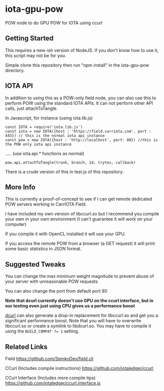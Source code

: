 # iota-gpu-pow
POW node to do GPU POW for IOTA using ccurl

## Getting Started

This requires a new-ish version of NodeJS.  If you don't know how to use it, this script may not be for you.

Simple clone this repository then run "npm install" in the iota-gpu-pow directory.

## IOTA API

In addition to using this as a POW-only field node, you can also use this to perform POW using the standard IOTA APIs. It can not perform other API calls, just attachToTangle. 

In Javascript, for instance (using iota.lib.js)

```
const IOTA = require('iota.lib.js')
const iota = new IOTA({host : 'https://field.carriota.com', port : 443}) // this is the normal iota api instance
const pow = new IOTA({host : 'http://localhost', port: 80}) //this is the POW only iota api instance
```
..... (use iota.api.* functions as normal)
```
pow.api.attachToTangle(trunk, branch, 14, trytes, callback)
```

There is a crude version of this in test.js of this repository.

## More Info
This is currently a proof-of-concept to see if I can get remote dedicated POW servers working in CarrIOTA Field.

I have included my own version of libccurl.so but I recommend you compile your own in your own environment (I can't guarantee it will work on your computer)

If you compile it with OpenCL installed it will use your GPU.

If you access the remote POW from a browser (a GET request) it will print some basic statistics in JSON format.

## Suggested Tweaks

You can change the max minimum weight magnitude to prevent abuse of your server with unreasonable POW requests

You can also change the port from default port 80

**Note that dcurl currently doesn't use GPU on the ccurl interface, but in our testing even just using CPU gives us a performance boost**

[dcurl](https://github.com/chenwei-tw/dcurl) can also generate a drop-in replacement for libccurl.so and get you a significant performance boost.  Note that you will have to overwrite libccurl.so or create a symlink to libdcurl.so.  You may have to compile it using the `BUILD_COMPAT ?= 1` setting.

## Related Links

Field
https://github.com/SemkoDev/field.cli

CCurl (Includes compile instructions)
https://github.com/iotaledger/ccurl

CCurl Interface (Includes more compile tips)
https://github.com/iotaledger/ccurl.interface.js
